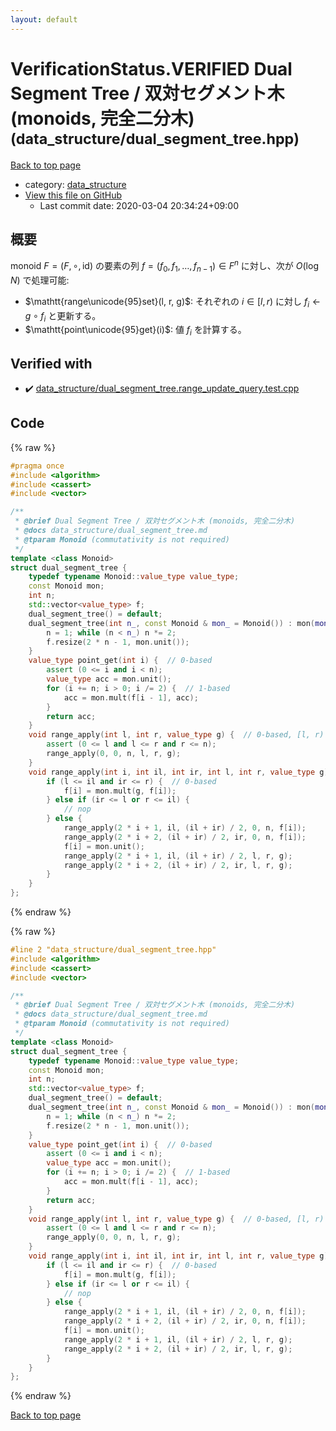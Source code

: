 ```yaml
---
layout: default
---
```


<!-- mathjax config similar to math.stackexchange -->
<script type="text/javascript" async
  src="https://cdnjs.cloudflare.com/ajax/libs/mathjax/2.7.5/MathJax.js?config=TeX-MML-AM_CHTML">
</script>
<script type="text/x-mathjax-config">
  MathJax.Hub.Config({
    TeX: { equationNumbers: { autoNumber: "AMS" }},
    tex2jax: {
      inlineMath: [ ['$','$'] ],
      processEscapes: true
    },
    "HTML-CSS": { matchFontHeight: false },
    displayAlign: "left",
    displayIndent: "2em"
  });
</script>

<script type="text/javascript" src="https://cdnjs.cloudflare.com/ajax/libs/jquery/3.4.1/jquery.min.js"></script>
<script src="https://cdn.jsdelivr.net/npm/jquery-balloon-js@1.1.2/jquery.balloon.min.js" integrity="sha256-ZEYs9VrgAeNuPvs15E39OsyOJaIkXEEt10fzxJ20+2I=" crossorigin="anonymous"></script>
<script type="text/javascript" src="../../assets/js/copy-button.js"></script>
<link rel="stylesheet" href="../../assets/css/copy-button.css" />


# VerificationStatus.VERIFIED Dual Segment Tree / 双対セグメント木 (monoids, 完全二分木) <small>(data_structure/dual_segment_tree.hpp)</small>

<a href="../../index.html">Back to top page</a>

* category: <a href="../../index.html#c8f6850ec2ec3fb32f203c1f4e3c2fd2">data_structure</a>
* <a href="{{ site.github.repository_url }}/blob/master/data_structure/dual_segment_tree.hpp">View this file on GitHub</a>
    - Last commit date: 2020-03-04 20:34:24+09:00




## 概要

monoid $F = (F, \circ, \mathrm{id})$ の要素の列 $f = (f_0, f_1, \dots, f _ {n - 1}) \in F^n$ に対し、次が $O(\log N)$ で処理可能:

-   $\mathtt{range\unicode{95}set}(l, r, g)$: それぞれの $i \in [l, r)$ に対し $f_i \gets g \circ f_i$ と更新する。
-   $\mathtt{point\unicode{95}get}(i)$: 値 $f_i$ を計算する。


## Verified with

* :heavy_check_mark: <a href="../../verify/data_structure/dual_segment_tree.range_update_query.test.cpp.html">data_structure/dual_segment_tree.range_update_query.test.cpp</a>


## Code

<a id="unbundled"></a>
{% raw %}
```cpp
#pragma once
#include <algorithm>
#include <cassert>
#include <vector>

/**
 * @brief Dual Segment Tree / 双対セグメント木 (monoids, 完全二分木)
 * @docs data_structure/dual_segment_tree.md
 * @tparam Monoid (commutativity is not required)
 */
template <class Monoid>
struct dual_segment_tree {
    typedef typename Monoid::value_type value_type;
    const Monoid mon;
    int n;
    std::vector<value_type> f;
    dual_segment_tree() = default;
    dual_segment_tree(int n_, const Monoid & mon_ = Monoid()) : mon(mon_) {
        n = 1; while (n < n_) n *= 2;
        f.resize(2 * n - 1, mon.unit());
    }
    value_type point_get(int i) {  // 0-based
        assert (0 <= i and i < n);
        value_type acc = mon.unit();
        for (i += n; i > 0; i /= 2) {  // 1-based
            acc = mon.mult(f[i - 1], acc);
        }
        return acc;
    }
    void range_apply(int l, int r, value_type g) {  // 0-based, [l, r)
        assert (0 <= l and l <= r and r <= n);
        range_apply(0, 0, n, l, r, g);
    }
    void range_apply(int i, int il, int ir, int l, int r, value_type g) {
        if (l <= il and ir <= r) {  // 0-based
            f[i] = mon.mult(g, f[i]);
        } else if (ir <= l or r <= il) {
            // nop
        } else {
            range_apply(2 * i + 1, il, (il + ir) / 2, 0, n, f[i]);
            range_apply(2 * i + 2, (il + ir) / 2, ir, 0, n, f[i]);
            f[i] = mon.unit();
            range_apply(2 * i + 1, il, (il + ir) / 2, l, r, g);
            range_apply(2 * i + 2, (il + ir) / 2, ir, l, r, g);
        }
    }
};

```
{% endraw %}

<a id="bundled"></a>
{% raw %}
```cpp
#line 2 "data_structure/dual_segment_tree.hpp"
#include <algorithm>
#include <cassert>
#include <vector>

/**
 * @brief Dual Segment Tree / 双対セグメント木 (monoids, 完全二分木)
 * @docs data_structure/dual_segment_tree.md
 * @tparam Monoid (commutativity is not required)
 */
template <class Monoid>
struct dual_segment_tree {
    typedef typename Monoid::value_type value_type;
    const Monoid mon;
    int n;
    std::vector<value_type> f;
    dual_segment_tree() = default;
    dual_segment_tree(int n_, const Monoid & mon_ = Monoid()) : mon(mon_) {
        n = 1; while (n < n_) n *= 2;
        f.resize(2 * n - 1, mon.unit());
    }
    value_type point_get(int i) {  // 0-based
        assert (0 <= i and i < n);
        value_type acc = mon.unit();
        for (i += n; i > 0; i /= 2) {  // 1-based
            acc = mon.mult(f[i - 1], acc);
        }
        return acc;
    }
    void range_apply(int l, int r, value_type g) {  // 0-based, [l, r)
        assert (0 <= l and l <= r and r <= n);
        range_apply(0, 0, n, l, r, g);
    }
    void range_apply(int i, int il, int ir, int l, int r, value_type g) {
        if (l <= il and ir <= r) {  // 0-based
            f[i] = mon.mult(g, f[i]);
        } else if (ir <= l or r <= il) {
            // nop
        } else {
            range_apply(2 * i + 1, il, (il + ir) / 2, 0, n, f[i]);
            range_apply(2 * i + 2, (il + ir) / 2, ir, 0, n, f[i]);
            f[i] = mon.unit();
            range_apply(2 * i + 1, il, (il + ir) / 2, l, r, g);
            range_apply(2 * i + 2, (il + ir) / 2, ir, l, r, g);
        }
    }
};

```
{% endraw %}

<a href="../../index.html">Back to top page</a>

